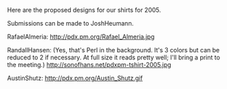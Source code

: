 Here are the proposed designs for our shirts for 2005.

Submissions can be made to JoshHeumann.

RafaelAlmeria:
http://pdx.pm.org/Rafael_Almeria.jpg

RandallHansen:
(Yes, that's Perl in the background.  It's 3 colors but can be reduced to 2 if necessary.  At full size it reads pretty well; I'll bring a print to the meeting.)
http://sonofhans.net/pdxpm-tshirt-2005.jpg

AustinShutz:
http://pdx.pm.org/Austin_Shutz.gif
